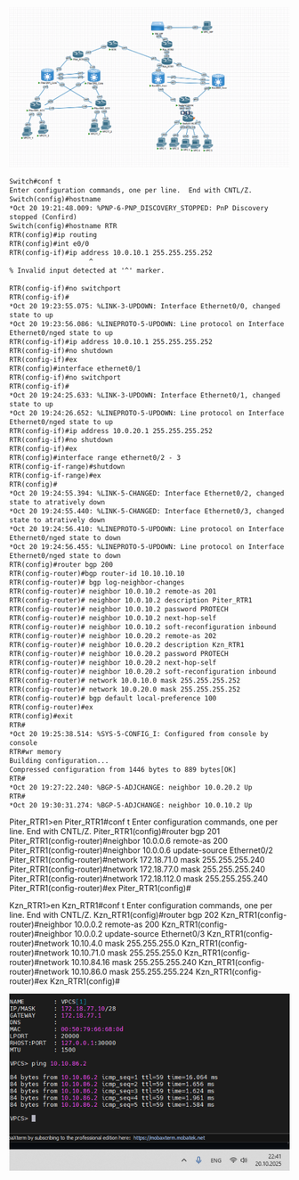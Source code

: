 ![Image](<https://github.com/Ro1FZ/Test-work-Sedinkin/blob/main/%D0%A1%D0%B5%D1%82%D0%B8/Pasted%20image%2020251021210542.png?raw=true>)
```
Switch#conf t
Enter configuration commands, one per line.  End with CNTL/Z.
Switch(config)#hostname
*Oct 20 19:21:48.009: %PNP-6-PNP_DISCOVERY_STOPPED: PnP Discovery stopped (Confird)
Switch(config)#hostname RTR
RTR(config)#ip routing
RTR(config)#int e0/0
RTR(config-if)#ip address 10.0.10.1 255.255.255.252
                    ^
% Invalid input detected at '^' marker.

RTR(config-if)#no switchport
RTR(config-if)#
*Oct 20 19:23:55.075: %LINK-3-UPDOWN: Interface Ethernet0/0, changed state to up
*Oct 20 19:23:56.086: %LINEPROTO-5-UPDOWN: Line protocol on Interface Ethernet0/nged state to up
RTR(config-if)#ip address 10.0.10.1 255.255.255.252
RTR(config-if)#no shutdown
RTR(config-if)#ex
RTR(config)#interface ethernet0/1
RTR(config-if)#no switchport
RTR(config-if)#
*Oct 20 19:24:25.633: %LINK-3-UPDOWN: Interface Ethernet0/1, changed state to up
*Oct 20 19:24:26.652: %LINEPROTO-5-UPDOWN: Line protocol on Interface Ethernet0/nged state to up
RTR(config-if)#ip address 10.0.20.1 255.255.255.252
RTR(config-if)#no shutdown
RTR(config-if)#ex
RTR(config)#interface range ethernet0/2 - 3
RTR(config-if-range)#shutdown
RTR(config-if-range)#ex
RTR(config)#
*Oct 20 19:24:55.394: %LINK-5-CHANGED: Interface Ethernet0/2, changed state to atratively down
*Oct 20 19:24:55.440: %LINK-5-CHANGED: Interface Ethernet0/3, changed state to atratively down
*Oct 20 19:24:56.410: %LINEPROTO-5-UPDOWN: Line protocol on Interface Ethernet0/nged state to down
*Oct 20 19:24:56.455: %LINEPROTO-5-UPDOWN: Line protocol on Interface Ethernet0/nged state to down
RTR(config)#router bgp 200
RTR(config-router)#bgp router-id 10.10.10.10
RTR(config-router)# bgp log-neighbor-changes
RTR(config-router)# neighbor 10.0.10.2 remote-as 201
RTR(config-router)# neighbor 10.0.10.2 description Piter_RTR1
RTR(config-router)# neighbor 10.0.10.2 password PROTECH
RTR(config-router)# neighbor 10.0.10.2 next-hop-self
RTR(config-router)# neighbor 10.0.10.2 soft-reconfiguration inbound
RTR(config-router)# neighbor 10.0.20.2 remote-as 202
RTR(config-router)# neighbor 10.0.20.2 description Kzn_RTR1
RTR(config-router)# neighbor 10.0.20.2 password PROTECH
RTR(config-router)# neighbor 10.0.20.2 next-hop-self
RTR(config-router)# neighbor 10.0.20.2 soft-reconfiguration inbound
RTR(config-router)# network 10.0.10.0 mask 255.255.255.252
RTR(config-router)# network 10.0.20.0 mask 255.255.255.252
RTR(config-router)# bgp default local-preference 100
RTR(config-router)#ex
RTR(config)#exit
RTR#
*Oct 20 19:25:38.514: %SYS-5-CONFIG_I: Configured from console by console
RTR#wr memory
Building configuration...
Compressed configuration from 1446 bytes to 889 bytes[OK]
RTR#
*Oct 20 19:27:22.240: %BGP-5-ADJCHANGE: neighbor 10.0.20.2 Up
RTR#
*Oct 20 19:30:31.274: %BGP-5-ADJCHANGE: neighbor 10.0.10.2 Up

```

Piter_RTR1>en
Piter_RTR1#conf t
Enter configuration commands, one per line.  End with CNTL/Z.
Piter_RTR1(config)#router bgp 201
Piter_RTR1(config-router)#neighbor 10.0.0.6 remote-as 200
Piter_RTR1(config-router)#neighbor 10.0.0.6 update-source Ethernet0/2
Piter_RTR1(config-router)#network 172.18.71.0 mask 255.255.255.240
Piter_RTR1(config-router)#network 172.18.77.0 mask 255.255.255.240
Piter_RTR1(config-router)#network 172.18.112.0 mask 255.255.255.240
Piter_RTR1(config-router)#ex
Piter_RTR1(config)#

Kzn_RTR1>en
Kzn_RTR1#conf t
Enter configuration commands, one per line.  End with CNTL/Z.
Kzn_RTR1(config)#router bgp 202
Kzn_RTR1(config-router)#neighbor 10.0.0.2 remote-as 200
Kzn_RTR1(config-router)#neighbor 10.0.0.2 update-source Ethernet0/3
Kzn_RTR1(config-router)#network 10.10.4.0 mask 255.255.255.0
Kzn_RTR1(config-router)#network 10.10.71.0 mask 255.255.255.0
Kzn_RTR1(config-router)#network 10.10.84.16 mask 255.255.255.240
Kzn_RTR1(config-router)#network 10.10.86.0 mask 255.255.255.224
Kzn_RTR1(config-router)#ex
Kzn_RTR1(config)#

![Image](<https://github.com/Ro1FZ/Test-work-Sedinkin/blob/main/%D0%A1%D0%B5%D1%82%D0%B8/Pasted%20image%2020251020224140.png?raw=true>)